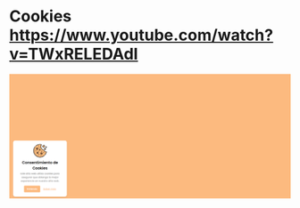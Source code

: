 # Cookies https://www.youtube.com/watch?v=TWxRELEDAdI
<p align="center">
  <img src="preview.png" alt="preview del proyecto" width="600">
</p>